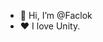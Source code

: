 - 👋 Hi, I’m @Faclok
- ♥ I love Unity. 

<!---
Faclok/Faclok is a ✨ special ✨ repository because its `README.md` (this file) appears on your GitHub profile.
You can click the Preview link to take a look at your changes.
--->
